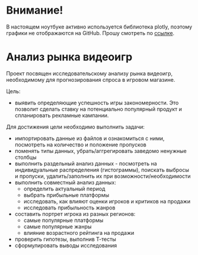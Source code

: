 # Внимание!

В настоящем ноутбуке активно используется библиотека plotly, поэтому графики не отображаются на GitHub. Прошу смотреть по [ссылке](https://nbviewer.org/github/troschiev/DS_portfolio/blob/main/Video_Games_Market_Analysis/Video_Games_Market_Analysis.ipynb).

# Анализ рынка видеоигр

Проект посвящен исследовательскому анализу рынка видеоигр, необходимому для прогнозирования спроса в игровом магазине.

Цель:
- выявить определяющие успешность игры закономерности. Это позволит сделать ставку на потенциально популярный продукт и спланировать рекламные кампании.

Для достижения цели необходимо выполнить задачи:
- импортировать данные из файлов и ознакомиться с ними, посмотреть на количество и положение пропусков
- поменять типы данных, убрать/аггрегировать заведомо ненужные столбцы
- выполнить раздельный анализ данных - посмотреть на индивидуальные распределения (гистограммы), поискать выбросы и пропуски, удалить/заполнить их при возможности/необходимости
- выполнить совместный анализ данных:
  - определить актуальный период
  - выбрать прибыльные платформы
  - исследовать, как влияют оценки игроков и критиков на продажи
  - исследовать прибыльность жанров
- составить портрет игрока из разных регионов:
  - самые популярные платформы
  - самые популярные жанры
  - влияние возрастного рейтинга на продажи
- проверить гипотезы, выполнив Т-тесты
- сформулировать выводы исследования